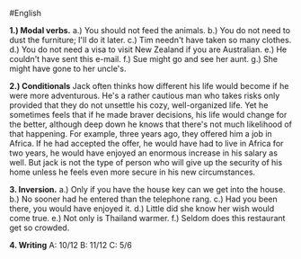 #English

**1.) Modal verbs.**
	a.) You should not feed the animals.
	b.) You do not need to dust the furniture; I'll do it later.
	c.) Tim needn't have taken so many clothes.
	d.) You do not need a visa to visit New Zealand if you are Australian.
	e.) He couldn't have sent this e-mail.
	f.) Sue might go and see her aunt.
	g.) She might have gone to her uncle's.

**2.) Conditionals**
	Jack often thinks how different his life would become if he were more adventurous. He's a rather cautious man who takes risks only provided that they do not unsettle his cozy, well-organized life. Yet he sometimes feels that if he made braver decisions, his life would change for the better, although deep down he knows that there's not much likelihood of that happening. For example, three years ago, they offered him a job in Africa. If he had accepted the offer, he would have had to live in Africa for two years, he would have enjoyed an enormous increase in his salary as well. But jack is not the type of person who will give up the security of his home unless he feels even more secure in his new circumstances.

**3. Inversion.**
	a.) Only if you have the house key can we get into the house.
	b.) No sooner had he entered than the telephone rang.
	c.) Had you been there, you would have enjoyed it.
	d.) Little did she know her wish would come true.
	e.) Not only is Thailand warmer.
	f.) Seldom does this restaurant get so crowded.

**4. Writing**
	A: 10/12
	B: 11/12
	C: 5/6